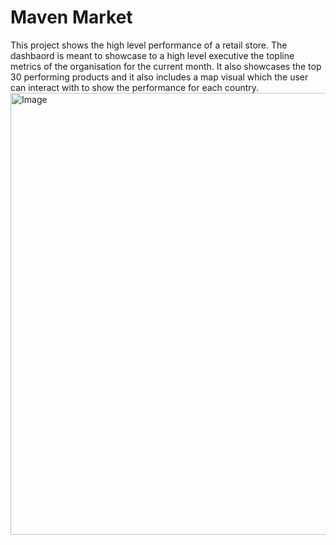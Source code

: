 # Maven Market

This project shows the high level performance of a retail store.
The dashbaord is meant to showcase to a high level executive the topline metrics of the organisation for the current month. 
It also showcases the top 30 performing products and it also includes a map visual which the user can interact with to show the performance for each country.
<img width="707" alt="Image" src="https://github.com/user-attachments/assets/829ec188-a762-47e0-b7f0-d804181df86b" />
